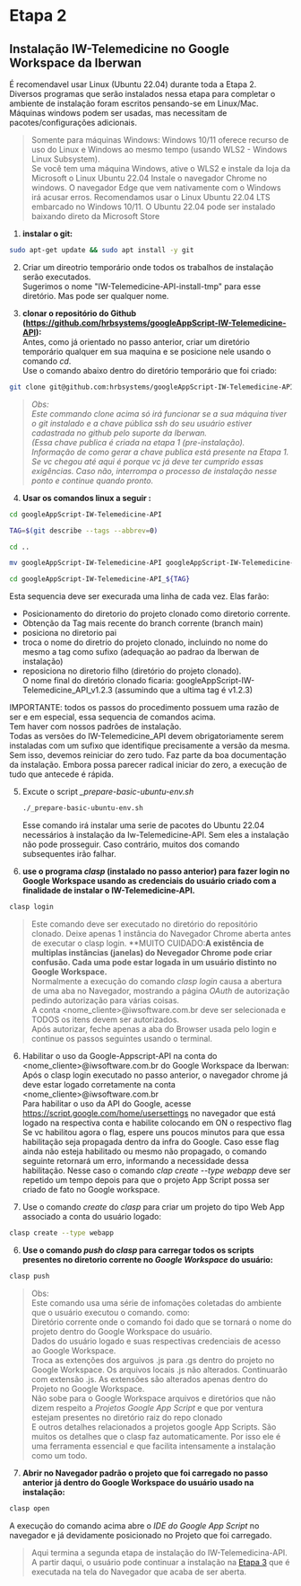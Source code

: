 # Etapa 2  
## Instalação IW-Telemedicine no Google Workspace da Iberwan
É recomendavel usar Linux (Ubuntu 22.04) durante toda a Etapa 2.  
Diversos programas que serão instalados nessa etapa para completar o ambiente de instalação foram escritos pensando-se em Linux/Mac.
Máquinas windows podem ser usadas, mas necessitam de pacotes/configurações adicionais.  

> Somente para máquinas Windows:
Windows 10/11 oferece recurso de uso do Linux e Windows ao mesmo tempo (usando WLS2 - Windows Linux Subsystem).  
Se você tem uma máquina Windows, ative o WLS2 e instale da loja da Microsoft o Linux Ubuntu 22.04
Instale o navegador Chrome no windows. O navegador Edge que vem nativamente com o Windows irá acusar erros.
Recomendamos usar o Linux Ubuntu 22.04 LTS embarcado no Windows 10/11. O Ubuntu 22.04 pode ser instalado baixando direto da Microsoft Store

1. **instalar o git:**
```bash
sudo apt-get update && sudo apt install -y git
```   

2. Criar um direotrio temporário onde todos os trabalhos de instalação serão executados.  
Sugerimos o nome "IW-Telemedicine-API-install-tmp" para esse diretório. Mas pode ser qualquer nome. 

3. **clonar o repositório do Github (https://github.com/hrbsystems/googleAppScript-IW-Telemedicine-API):**  
Antes, como já orientado no passo anterior, criar um diretório temporário qualquer em sua maquina e se posicione nele usando o comando *cd*.  
Use o comando abaixo dentro do diretório temporário que foi criado:
```bash
git clone git@github.com:hrbsystems/googleAppScript-IW-Telemedicine-API.git
```  
> *Obs:  
Este commando clone acima só irá funcionar se a sua máquina tiver o git instalado e a chave pública ssh do seu usuário estiver cadastrada no github pelo suporte da Iberwan.    
(Essa chave publica é criada na etapa 1 (pre-instalação).  
Informação de como gerar a chave publica está presente na Etapa 1.  
Se vc chegou até aqui é porque vc já deve ter cumprido essas exigências. Caso não, interrompa o processo de instalação nesse ponto e continue quando pronto.*
  
4. **Usar os comandos linux a seguir :**  
```bash  
cd googleAppScript-IW-Telemedicine-API
```
```bash
TAG=$(git describe --tags --abbrev=0)
```  
```bash  
cd ..
```
```bash  
mv googleAppScript-IW-Telemedicine-API googleAppScript-IW-Telemedicine-API_${TAG}
```

```bash
cd googleAppScript-IW-Telemedicine-API_${TAG}
```

Esta sequencia deve ser execurada uma linha de cada vez. Elas farão:  
* Posicionamento do diretorio do projeto clonado como diretorio corrente.  
* Obtenção da Tag mais recente do branch corrente (branch main)
* posiciona no diretorio pai
* troca o nome do diretrio do projeto clonado, incluindo no nome do mesmo a tag como sufixo (adequação ao padrao da Iberwan de instalação)
* reposiciona no diretorio filho (diretório do projeto clonado).  
O nome final do diretório clonado ficaria: googleAppScript-IW-Telemedicine_API_v1.2.3 (assumindo que a ultima tag é v1.2.3)

IMPORTANTE: todos os passos do procedimento possuem uma razão de ser e em especial, essa sequencia de comandos acima.  
Tem haver com nossos padrões de instalação.  
Todas as versões do IW-Telemedicine_API devem obrigatoriamente serem instaladas com um sufixo que identifique precisamente a versão da mesma.
Sem isso, devemos reiniciar do zero tudo. Faz parte da boa documentação da instalação. Embora possa parecer radical iniciar do zero, a execução de
tudo que antecede é rápida.  
  

5. Excute o script *_prepare-basic-ubuntu-env.sh*     
   ```bash
   ./_prepare-basic-ubuntu-env.sh
   ```
   Esse comando irá instalar uma serie de pacotes do Ubuntu 22.04 necessários à instalação da Iw-Telemedicine-API.
   Sem eles a instalação não pode prosseguir. Caso contrário, muitos dos comando subsequentes irão falhar.  
   
5. **use o programa *clasp* (instalado no passo anterior) para fazer login no Google Workspace usando as credenciais do usuário criado com a finalidade de instalar o IW-Telemedicine-API.**  
```bash
clasp login  
```  
>Este comando deve ser executado no diretório do repositório clonado. Deixe apenas 1 instância do Navegador Chrome aberta antes de executar o clasp login.
**MUITO CUIDADO:**A existência de multiplas instâncias (janelas) do Nevegador Chrome pode criar confusão. Cada uma pode estar logada in um usuário distinto no Google Workspace.**  
Normalmente a execução do comando *clasp login* causa a abertura de uma aba no Navegador, mostrando a página *OAuth* de autorização pedindo autorização para várias coisas.  
A conta <nome_cliente>@iwsoftware.com.br deve ser selecionada e TODOS os itens devem ser autorizados.  
Após autorizar, feche apenas a aba do Browser usada pelo login e continue os passos seguintes usando o terminal.  

6. Habilitar o uso da Google-Appscript-API na conta do <nome_cliente>@iwsoftware.com.br do Google Workspace da Iberwan:
Após o clasp login executado no passo anterior, o navegador chrome já deve estar logado corretamente na conta <nome_cliente>@iwsoftware.com.br  
Para habilitar o uso da API do Google, acesse https://script.google.com/home/usersettings no navegador que está logado na respectiva conta e habilite colocando em ON o respectivo flag  
Se vc habilitou agora o flag, espere uns poucos minutos para que essa habilitação seja propagada dentro da infra do Google.
Caso esse flag ainda não esteja habilitado ou mesmo não propagado, o comando seguinte retornará um erro, informando a necessidade dessa habilitação.
Nesse caso o comando *clap create --type webapp* deve ser repetido um tempo depois para que o projeto App Script possa ser criado de fato no Google workspace.
  
7. Use o comando *create* do *clasp* para criar um projeto do tipo Web App associado a conta do usuário logado:
```bash
clasp create --type webapp
```

6. **Use o comando *push* do *clasp* para carregar todos os scripts presentes no diretorio corrente no *Google Workspace* do usuário:**
```bash
clasp push
```  
>Obs:  
Este comando usa uma série de infomações coletadas do ambiente que o usuário executou o comando.
como:  
Diretório corrente onde o comando foi dado que se tornará o nome do projeto dentro do Google Workspace do usuário.  
Dados do usuário logado e suas respectivas credenciais de acesso ao Google Workspace.  
Troca as extenções dos arguivos .js para .gs dentro do projeto no Google Workspace. Os arquivos locais .js não alterados. Continuarão com extensão .js. As extensões são alterados apenas dentro do Projeto no Google Workspace.  
Não sobe para o Google Workspace arquivos e diretórios que não dizem respeito a *Projetos Google App Script* e que por ventura estejam presentes no diretório raiz do repo clonado  
E outros detalhes relacionados a projetos google App Scripts.  São muitos os detalhes que o clasp faz automaticamente. Por isso ele é uma ferramenta essencial e que facilita intensamente a instalação como um todo.

7. **Abrir no Navegador padrão o projeto que foi carregado no passo anterior já dentro do Google Workspace do usuário usado na instalação:**   
```bash
clasp open
```    
A execução do comando acima abre o *IDE do Google App Script* no navegador e já devidamente posicionado no Projeto que foi carregado.    

>Aqui termina a segunda etapa de instalação do IW-Telemedicina-API.  
A partir daqui, o usuário pode continuar a instalação na [Etapa 3](./installing-iw-telemedicine-in-clients-gas-ide-lang-pt.md) que é executada na tela do Navegador que acaba de ser aberta.  

